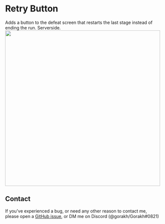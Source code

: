 # Retry Button

Adds a button to the defeat screen that restarts the last stage instead of ending the run. Serverside.
<img src="https://cdn.discordapp.com/attachments/526159007442927648/1195551973055926352/image.png?ex=65b4678a&is=65a1f28a&hm=cc27e8da796b34ce0af7a8f69639f29d668b3f676ba907b741967bee3df3734a&" width=500 />

## Contact

If you've experienced a bug, or need any other reason to contact me, please open a [GitHub issue](https://github.com/Goorakh/RespawnButton/issues/new), or DM me on Discord (@gorakh/Gorakh#0821)